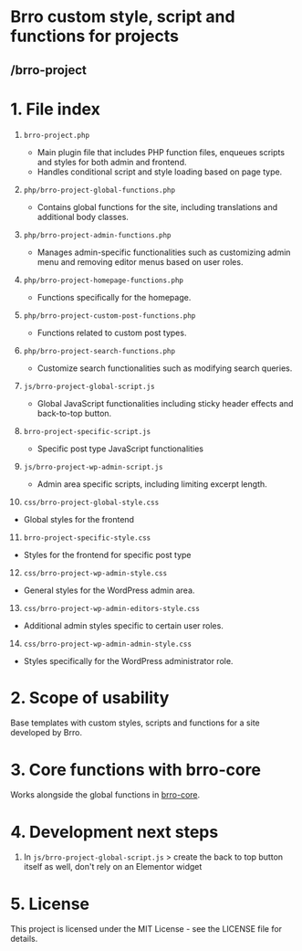 # Brro custom style, script and functions for projects
## /brro-project

# 1. File index
1. `brro-project.php`
   - Main plugin file that includes PHP function files, enqueues scripts and styles for both admin and frontend.
   - Handles conditional script and style loading based on page type.
2. `php/brro-project-global-functions.php`
   - Contains global functions for the site, including translations and additional body classes.
3. `php/brro-project-admin-functions.php`
   - Manages admin-specific functionalities such as customizing admin menu and removing editor menus based on user roles.
4. `php/brro-project-homepage-functions.php`
   - Functions specifically for the homepage.
5. `php/brro-project-custom-post-functions.php`
   - Functions related to custom post types.
6. `php/brro-project-search-functions.php`
   - Customize search functionalities such as modifying search queries.

7. `js/brro-project-global-script.js`
   - Global JavaScript functionalities including sticky header effects and back-to-top button.
8. `brro-project-specific-script.js`
   - Specific post type JavaScript functionalities
9. `js/brro-project-wp-admin-script.js`
   - Admin area specific scripts, including limiting excerpt length.

10. `css/brro-project-global-style.css`
   - Global styles for the frontend
11. `brro-project-specific-style.css`
   - Styles for the frontend for specific post type
12. `css/brro-project-wp-admin-style.css`
   - General styles for the WordPress admin area.
13. `css/brro-project-wp-admin-editors-style.css`
   - Additional admin styles specific to certain user roles.
14. `css/brro-project-wp-admin-admin-style.css`
   - Styles specifically for the WordPress administrator role.

# 2. Scope of usability
Base templates with custom styles, scripts and functions for a site developed by Brro.

# 3. Core functions with brro-core
Works alongside the global functions in <a href="https://github.com/ronaldpostma/brro-core" target="_blank">brro-core</a>.

# 4. Development next steps
1. In `js/brro-project-global-script.js` > create the back to top button itself as well, don't rely on an Elementor widget

# 5. License
This project is licensed under the MIT License - see the LICENSE file for details.
